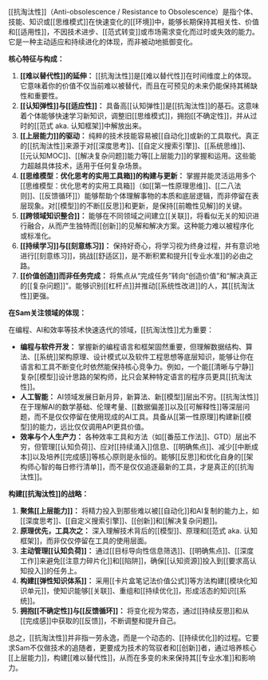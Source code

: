 [[抗淘汰性]]（Anti-obsolescence / Resistance to Obsolescence）是指个体、技能、知识或[[思维模式]]在快速变化的[[环境]]中，能够长期保持其相关性、价值和[[适用性]]，不因技术进步、[[范式转变]]或市场需求变化而过时或失效的能力。它是一种主动适应和持续进化的体现，而非被动地抵御变化。

**核心特征与构成：**

1.  **[[难以替代性]]的延伸：** [[抗淘汰性]]是[[难以替代性]]在时间维度上的体现。它意味着你的价值不仅当前难以被替代，而且在可预见的未来仍能保持其稀缺性和重要性。
2.  **[[认知弹性]]与[[适应性]]：** 具备高[[认知弹性]]是[[抗淘汰性]]的基石。这意味着个体能够快速学习新知识，调整旧[[思维模式]]，拥抱[[不确定性]]，并从过时的[[范式 aka. 认知框架]]中解放出来。
3.  **[[上层能力]]的驱动：** 纯粹的技术技能容易被[[自动化]]或新的工具取代。真正的[[抗淘汰性]]来源于对[[深度思考]]、[[自定义搜索引擎]]、[[系统思维]]、[[元认知MOC]]、[[解决复杂问题]]能力等[[上层能力]]的掌握和运用。这些能力超越具体技术，适用于任何复杂场景。
4.  **[[思维模型：优化思考的实用工具箱]]的构建与更新：** 掌握并能灵活运用多个[[思维模型：优化思考的实用工具箱]]（如[[第一性原理思维]]、[[二八法则]]、[[反馈循环]]）能够帮助个体理解事物的本质和底层逻辑，而非停留在表层现象。对[[模型]]的不断[[反思]]和更新，是保持[[前瞻性见解]]的关键。
5.  **[[跨领域知识整合]]：** 能够在不同领域之间建立[[关联]]，将看似无关的知识进行融合，从而产生独特而[[创新]]的见解和解决方案。这种能力难以被程序化或标准化。
6.  **[[持续学习]]与[[刻意练习]]：** 保持好奇心，将学习视为终身过程，并有意识地进行[[刻意练习]]，挑战[[舒适区]]，是不断积累和提升[[专业水准]]的必由之路。
7.  **[[价值创造]]而非任务完成：** 将焦点从“完成任务”转向“创造价值”和“解决真正的[[复杂问题]]”。能够识别[[杠杆点]]并推动[[系统性改进]]的人，其[[抗淘汰性]]更强。

**在Sam关注领域的体现：**

在编程、AI和效率等技术快速迭代的领域，[[抗淘汰性]]尤为重要：

*   **编程与软件开发：** 掌握新的编程语言和框架固然重要，但理解数据结构、算法、[[系统]]架构原理、设计模式以及软件工程思想等底层知识，能够让你在语言和工具不断变化时依然能保持核心竞争力。例如，一个能[[清晰与宁静]]复杂[[模型]]设计思路的架构师，比只会某种特定语言的程序员更具[[抗淘汰性]]。
*   **人工智能：** AI领域发展日新月异，新算法、新[[模型]]层出不穷。[[抗淘汰性]]在于理解AI的数学基础、伦理考量、[[数据偏差]]以及[[可解释性]]等深层问题，而不是仅仅停留在使用现成的AI工具。具备从[[第一性原理]]构建新[[模型]]的能力，远比仅仅调用API更具价值。
*   **效率与个人生产力：** 各种效率工具和方法（如[[番茄工作法]]、GTD）层出不穷，但管理[[认知负荷]]、应对[[持续涌入]]信息、[[明确焦点]]、减少[[中断成本]]以及培养[[完成感]]等核心原则是永恒的。能够[[反思]]和优化自身的[[架构师心智的每日修行清单]]，而不是仅仅追逐最新的工具，才是真正的[[抗淘汰性]]。

**构建[[抗淘汰性]]的战略：**

1.  **聚焦[[上层能力]]：** 将精力投入到那些难以被[[自动化]]和AI复制的能力上，如[[深度思考]]、[[自定义搜索引擎]]、[[创新]]和[[解决复杂问题]]。
2.  **原理优先，工具次之：** 深入理解技术背后的[[模型]]、原理和[[范式 aka. 认知框架]]，而非仅仅停留在工具的使用层面。
3.  **主动管理[[认知负荷]]：** 通过[[目标导向性信息筛选]]、[[明确焦点]]、[[深度工作]]来避免[[注意力碎片化]]和[[陷阱]]，确保[[认知资源]]投入到[[要求高认知投入]]的任务上。
4.  **构建[[弹性知识体系]]：** 采用[[卡片盒笔记法价值公式]]等方法构建[[模块化知识单元]]，使知识能够[[关联]]、重组和[[持续优化]]，形成活态的知识[[系统]]。
5.  **拥抱[[不确定性]]与[[反馈循环]]：** 将变化视为常态，通过[[持续反思]]和从[[完成感]]中获取的[[反馈]]，不断调整和提升自己。

总之，[[抗淘汰性]]并非指一劳永逸，而是一个动态的、[[持续优化]]的过程。它要求Sam不仅做技术的追随者，更要成为技术的驾驭者和[[创新]]者，通过培养核心[[上层能力]]，构建[[难以替代性]]，从而在多变的未来保持其[[专业水准]]和影响力。